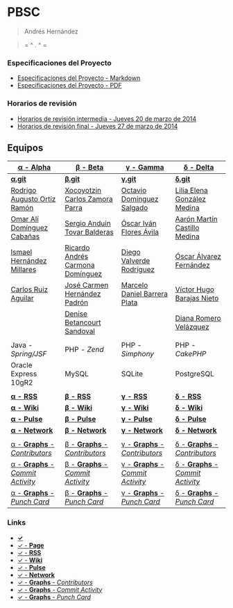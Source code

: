 #	PBSC	#

> Andrés Hernández

>  = ^ . ^ =

###	Especificaciones del Proyecto	###

+ [Especificaciones del Proyecto - Markdown](./Proyecto.md "Especificaciones del Proyecto - Markdown")
+ [Especificaciones del Proyecto - PDF](./Proyecto.pdf "Especificaciones del Proyecto - PDF")

###	Horarios de revisión	###

+ [Horarios de revisión intermedia - Jueves 20 de marzo de 2014](https://github.com/tonejo/PBSC8-mod2/blob/master/Revision.md#revisi%C3%B3n-intermedia "Jueves 20 de marzo de 2014")
+ [Horarios de revisión final - Jueves 27 de marzo de 2014](https://github.com/tonejo/PBSC8-mod2/blob/master/Revision.md#revisi%C3%B3n-final "Jueves 27 de marzo de 2014")

##	Equipos	##

|[**α - Alpha**](https://github.com/darkroo/proy_mod2)       |[**β - Beta**](https://github.com/xoco-carlos/WebSecurity)      |[**γ - Gamma**](https://github.com/destroyer-1990/proyectotonejo)|[**δ - Delta**](https://github.com/liliagm19/PBSC8-mod2)   |
|------------------------------------------------------------|----------------------------------------------------------------|-----------------------------------------------------------------|-----------------------------------------------------------|
|[**α.git**](https://github.com/darkroo/proy_mod2.git)       |[**β.git**](https://github.com/xoco-carlos/WebSecurity.git)     |[**γ.git**](https://github.com/destroyer-1990/proyectotonejo.git)|[**δ.git**](https://github.com/liliagm19/PBSC8-mod2.git)   |
|[Rodrigo Augusto Ortíz Ramón](https://github.com/darkroo)   |[Xocoyotzin Carlos Zamora Parra](https://github.com/xoco-carlos)|[Octavio Domínguez Salgado](https://github.com/destroyer-1990)   |[Lilia Elena González Medina](https://github.com/liliagm19)|
|[Omar Alí Domínguez Cabañas](https://github.com/oadominguez)|[Sergio Anduin Tovar Balderas](https://github.com/stovarbec)    |[Óscar Iván Flores Ávila](https://github.com/quetzalcoatl41)     |[Aarón Martín Castillo Medina](https://github.com/YoNoFui) |
|[Ismael Hernández Millares](https://github.com/ishemi)      |[Ricardo Andrés Carmona Domínguez](https://github.com/rcarmona) |[Diego Valverde Rodríguez](https://github.com/dvalv3rd3)         |[Óscar Álvarez Fernández](https://github.com/oalvarezf)    |
|[Carlos Ruiz Aguilar](https://github.com/craguilar)         |[José Carmen Hernández Padrón](https://github.com/jhernandezp)  |[Marcelo Daniel Barrera Plata](https://github.com/chelo556)      |[Víctor Hugo Barajas Nieto](https://github.com/vbarajasn)  |
|                                                            |[Denise Betancourt Sandoval](https://github.com/denisbeta23)    |                                                                 |[Diana Romero Velázquez](https://github.com/dromero91)     |
|                                                            |                                                                |                                                                 |                                                           |
|Java - *Spring/JSF*                                         |PHP - *Zend*                                                    |PHP - *Simphony*                                                 |PHP - *CakePHP*                                            |
|Oracle Express 10gR2                                          |MySQL                                                           |SQLite                                                           |PostgreSQL                                                 |
|                                                            |                                                                |                                                                 |                                                           |
|[**α - RSS**](https://github.com/darkroo/proy_mod2/commits/master.atom)|[**β - RSS**](https://github.com/xoco-carlos/WebSecurity/commits/master.atom)|[**γ - RSS**](https://github.com/destroyer-1990/proyectotonejo/commits/master.atom)|[**δ - RSS**](https://github.com/liliagm19/PBSC8-mod2/commits/master.atom)|
|[**α - Wiki**](https://github.com/darkroo/proy_mod2/wiki)              |[**β - Wiki**](https://github.com/xoco-carlos/WebSecurity/wiki)              |[**γ - Wiki**](https://github.com/destroyer-1990/proyectotonejo/wiki)              |[**δ - Wiki**](https://github.com/liliagm19/PBSC8-mod2/wiki)|
|[**α - Pulse**](https://github.com/darkroo/proy_mod2/pulse/monthly)    |[**β - Pulse**](https://github.com/xoco-carlos/WebSecurity/pulse/monthly)    |[**γ - Pulse**](https://github.com/destroyer-1990/proyectotonejo/pulse/monthly)    |[**δ - Pulse**](https://github.com/liliagm19/PBSC8-mod2/pulse/monthly)|
|[**α - Network**](https://github.com/darkroo/proy_mod2/network)        |[**β - Network**](https://github.com/xoco-carlos/WebSecurity/network)        |[**γ - Network**](https://github.com/destroyer-1990/proyectotonejo/network)        |[**δ - Network**](https://github.com/liliagm19/PBSC8-mod2/network)|
|                                                            |                                                                |                                                                 |                                                           |
|[α - **Graphs** - *Contributors*](https://github.com/darkroo/proy_mod2/graphs/contributors)      |[β - **Graphs** - *Contributors*](https://github.com/xoco-carlos/WebSecurity/graphs/contributors)      |[γ - **Graphs** - *Contributors*](https://github.com/destroyer-1990/proyectotonejo/graphs/contributors)      |[δ - **Graphs** - *Contributors*](https://github.com/liliagm19/PBSC8-mod2/graphs/contributors)      |
|[α - **Graphs** - *Commit Activity*](https://github.com/darkroo/proy_mod2/graphs/commit-activity)|[β - **Graphs** - *Commit Activity*](https://github.com/xoco-carlos/WebSecurity/graphs/commit-activity)|[γ - **Graphs** - *Commit Activity*](https://github.com/destroyer-1990/proyectotonejo/graphs/commit-activity)|[δ - **Graphs** - *Commit Activity*](https://github.com/liliagm19/PBSC8-mod2/graphs/commit-activity)|
|[α - **Graphs** - *Punch Card*](https://github.com/darkroo/proy_mod2/graphs/punch-card)          |[β - **Graphs** - *Punch Card*](https://github.com/xoco-carlos/WebSecurity/graphs/punch-card)          |[γ - **Graphs** - *Punch Card*](https://github.com/destroyer-1990/proyectotonejo/graphs/punch-card)          |[δ - **Graphs** - *Punch Card*](https://github.com/liliagm19/PBSC8-mod2/graphs/punch-card)          |

###	Links	###

* [**✓**](https://github.com/tonejo/PBSC8-mod2.git)
* [✓ - **Page**](http://tonejo.github.io/PBSC8-mod2/)
* [✓ - **RSS**](https://github.com/tonejo/PBSC8-mod2/commits/master.atom)
* [✓ - **Wiki**](https://github.com/tonejo/PBSC8-mod2/wiki)
* [✓ - **Pulse**](https://github.com/tonejo/PBSC8-mod2/pulse/monthly)
* [✓ - **Network**](https://github.com/tonejo/PBSC8-mod2/network)
* [✓ - **Graphs** - *Contributors*](https://github.com/tonejo/PBSC8-mod2/graphs/contributors)
* [✓ - **Graphs** - *Commit Activity*](https://github.com/tonejo/PBSC8-mod2/graphs/commit-activity)
* [✓ - **Graphs** - *Punch Card*](https://github.com/tonejo/PBSC8-mod2/graphs/punch-card)

